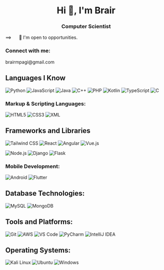 <h1 align="center">Hi 👋, I'm Brair</h1>
<h3 align="center"> Computer Scientist</h3>


 ==>  &nbsp;&nbsp;&nbsp;&nbsp;  👀 I'm open to opportunities.

<h3 align="left">Connect with me:</h3>
brairmpagi@gmail.com
 
## Languages I Know

 ![Python](https://img.icons8.com/color/48/000000/python.png)  ![JavaScript](https://img.icons8.com/color/48/000000/javascript.png) ![Java](https://img.icons8.com/color/48/000000/java-coffee-cup-logo.png) ![C++](https://img.icons8.com/color/48/000000/c-plus-plus-logo.png)  ![PHP](https://img.icons8.com/color/48/000000/php.png) ![Kotlin](https://img.icons8.com/color/48/000000/kotlin.png)  ![TypeScript](https://img.icons8.com/ios/50/000000/typescript.png) <img src="https://img.icons8.com/ios/50/000000/c.png" alt="C"/>

### Markup & Scripting Languages:
 ![HTML5](https://img.icons8.com/color/48/000000/html-5.png) ![CSS3](https://img.icons8.com/color/48/000000/css3.png)  ![XML](https://img.icons8.com/color/48/000000/xml.png) 


## Frameworks and Libraries
![Tailwind CSS](https://img.icons8.com/ios/50/000000/tailwindcss.png)
![React](https://img.icons8.com/color/48/000000/react-native.png) ![Angular](https://img.icons8.com/color/48/000000/angularjs.png) ![Vue.js](https://img.icons8.com/color/48/000000/vue-js.png)

![Node.js](https://img.icons8.com/color/48/000000/nodejs.png) ![Django](https://img.icons8.com/color/48/000000/django.png)  ![Flask](https://img.icons8.com/ios/50/000000/flask.png)

### Mobile Development:
![Android](https://img.icons8.com/color/48/000000/android-os.png) ![Flutter](https://img.icons8.com/color/48/000000/flutter.png) 

## Database Technologies:
![MySQL](https://img.icons8.com/color/48/000000/mysql-logo.png) ![MongoDB](https://img.icons8.com/color/48/000000/mongodb.png)

## Tools and Platforms:
![Git](https://img.icons8.com/color/48/000000/git.png) ![AWS](https://img.icons8.com/color/48/000000/amazon-web-services.png) ![VS Code](https://img.icons8.com/color/48/000000/visual-studio-code-2019.png) 
<img src="https://img.icons8.com/color/48/000000/pycharm.png" alt="PyCharm"/> <img src="https://img.icons8.com/color/48/000000/intellij-idea.png" alt="IntelliJ IDEA"/>

## Operating Systems:
![Kali Linux](https://img.icons8.com/material-outlined/50/000000/kali-linux.png) <img src="https://img.icons8.com/color/48/000000/ubuntu.png" alt="Ubuntu"/> <img src="https://img.icons8.com/ios/50/000000/windows-10.png" alt="Windows"/>

